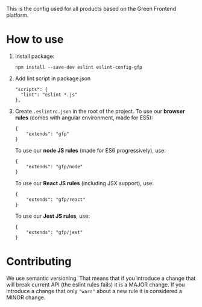 This is the config used for all products based on the Green Frontend platform.

# How to use
1. Install package:
	```
	npm install --save-dev eslint eslint-config-gfp
	```

2. Add lint script in package.json
	```
	"scripts": {
      "lint": "eslint *.js"
    },
    ```
3. Create `.eslintrc.json` in the root of the project.
	To use our **browser rules** (comes with angular environment, made for ES5):
	```
	{
	    "extends": "gfp"
	}
	```

	To use our **node JS rules** (made for ES6 progressively), use:
	```
	{
	    "extends": "gfp/node"
	}
	```
	
	To use our **React JS rules** (including JSX support), use:
	```
	{
	    "extends": "gfp/react"
	}
	```
	
	To use our **Jest JS rules**, use:
	```
	{
	    "extends": "gfp/jest"
	}
	```

# Contributing

We use semantic versioning. That means that if you introduce a change that will break current API (the eslint rules fails) it is a MAJOR change.
If you introduce a change that only `"warn"` about a new rule it is considered a MINOR change.

